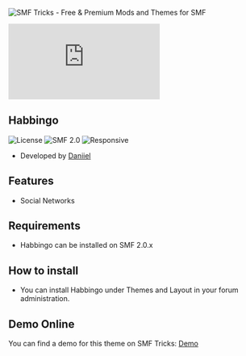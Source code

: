 ![SMF Tricks - Free & Premium Mods and Themes for SMF](https://smftricks.com/logos/logo.png)

![Theme Preview](https://custom.simplemachines.org/index.php?action=download;theme=2674;attach=215239;image)
 
## Habbingo
![License](https://img.shields.io/badge/License-MPL2.0-a05a3f?style=flat-square) ![SMF 2.0](https://img.shields.io/badge/SMF-2.0-996ee1?style=flat-square) ![Responsive](https://img.shields.io/badge/Responsive-No-6e97e1?style=flat-square)

* Developed by [Daniiel](https://github.com/dmarquez9)

## Features
- Social Networks

## Requirements
* Habbingo can be installed on SMF 2.0.x

## How to install
* You can install Habbingo under Themes and Layout in your forum administration.

## Demo Online
You can find a demo for this theme on SMF Tricks: [Demo](https://demo.smftricks.com/index.php?theme=17)
